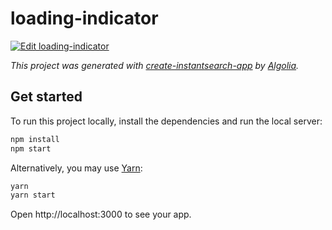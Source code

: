# loading-indicator

[![Edit loading-indicator](https://codesandbox.io/static/img/play-codesandbox.svg)](https://codesandbox.io/s/github/algolia/doc-code-samples/tree/fix-angular-12/angular-instantsearch/loading-indicator)

_This project was generated with [create-instantsearch-app](https://github.com/algolia/create-instantsearch-app) by [Algolia](https://algolia.com)._

## Get started

To run this project locally, install the dependencies and run the local server:

```sh
npm install
npm start
```

Alternatively, you may use [Yarn](https://http://yarnpkg.com/):

```sh
yarn
yarn start
```

Open http://localhost:3000 to see your app.
